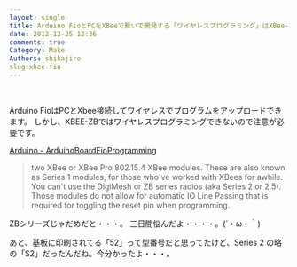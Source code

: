 ```yaml
---
layout: single
title: Arduino FioとPCをXBeeで繋いで開発する「ワイヤレスプログラミング」はXBee-ZBではできない
date: 2012-12-25 12:36
comments: true
Category: Make
Authors: shikajiro
slug:xbee-fio
---
```

<center>
    <img src="/images/xbee/10021826_506ab34361bf8.jpeg" alt="">
    <img src="/images/xbee/detail_image.jpeg" alt="">
</center>

Arduino FioはPCとXbee接続してワイヤレスでプログラムをアップロードできます。
しかし、XBEE-ZBではワイヤレスプログラミングできないので注意が必要です。

[Arduino - ArduinoBoardFioProgramming](http://arduino.cc/en/Main/ArduinoBoardFioProgramming)

>two XBee or XBee Pro 802.15.4 XBee modules. These are also known as Series 1 modules, for those who've worked with XBees for awhile. You can't use the DigiMesh or ZB series radios (aka Series 2 or 2.5). Those modules do not allow for automatic IO Line Passing that is required for toggling the reset pin when programming.

ZBシリーズじゃだめだと・・・。
三日間悩んだよ・・・・。(´・ω・｀)  

あと、基板に印刷されてる「52」って型番号だと思ってたけど、Series 2 の略の「S2」だったんだね。今分かったよ・・・。
